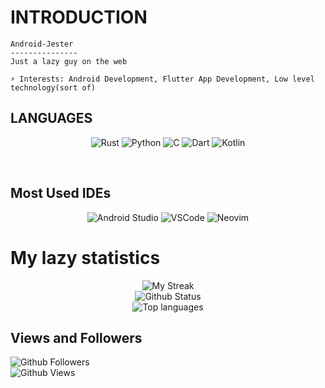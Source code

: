 # INTRODUCTION
```
Android-Jester
---------------
Just a lazy guy on the web

⚡ 𝙸𝚗𝚝𝚎𝚛𝚎𝚜𝚝𝚜: Android Development, Flutter App Development, Low level technology(sort of)
```

## LANGUAGES
<p align=center>
  <img src="https://img.shields.io/badge/rust-orange?style=for-the-badge&logo=rust" alt="Rust">
  <img src="https://img.shields.io/badge/python-blue?style=for-the-badge&logo=python" alt="Python">
  <img src="https://img.shields.io/badge/c-orange?style=for-the-badge&logo=c" alt="C">
  <img src="https://img.shields.io/badge/dart-blue?style=for-the-badge&logo=dart" alt="Dart">
  <img src="https://img.shields.io/badge/kotlin-purple?style=for-the-badge&logo=kotlin" alt="Kotlin">
</p>


<!-- ![Kotlin][kotlin]
![Dart][Dart]
![C][C]
![Rust][Rust]
![Python][Python] -->
<br/>

## Most Used IDEs
<!-- ![Intellij IDEA][Android Studio] -->
<p align=center>
  <img src="https://img.shields.io/badge/android%20studio-green?style=for-the-badge&logo=androidstudio" alt="Android Studio">
  <img src="https://img.shields.io/badge/vscode-blue.svg?logo=visual-studio-code&style=for-the-badge" alt="VSCode">
  <img src="https://img.shields.io/badge/neovim-purple?style=for-the-badge&logo=neovim" alt="Neovim">
</p>

# My lazy statistics
<p align=center>
  <img src="https://streak-stats.demolab.com?user=Android-Jester&theme=nord&hide_border=true&border_radius=20&date_format=%5BY%20%5DM%20j&fire=EB5454&currStreakNum=EB5454" alt="My Streak"> <br>
  <img src="https://github-readme-stats.vercel.app/api?username=Android-Jester&show_icons=true&theme=nord&title_color=blue&scount_private=true" alt="Github Status"><br>
  <img src="https://github-readme-stats.vercel.app/api/top-langs/?username=Android-Jester&hide=html&theme=nord&title_color=blue&count_private=true&layout=compact" alt="Top languages">
</p>
<!--START_SECTION:waka-->
<!--END_SECTION:waka-->

<!-- ![GitHub Streak][Streak]
![Android-Jester' stats][Status]
![Top Languages][Top Langs] -->

## Views and Followers
![Github Followers][Followers] <br>
![Github Views][Views]


<!-- Languages -->
[Rust]: https://img.shields.io/badge/rust-orange?style=for-the-badge&logo=rust
[Python]: https://img.shields.io/badge/python-blue?style=for-the-badge&logo=python
[C]: https://img.shields.io/badge/c-orange?style=for-the-badge&logo=c
[Dart]: https://img.shields.io/badge/dart-blue?style=for-the-badge&logo=dart
[Kotlin]: https://img.shields.io/badge/kotlin-purple?style=for-the-badge&logo=kotlin


<!-- IDEs -->
[Android Studio]: https://img.shields.io/badge/android%20studio-green?style=for-the-badge&logo=androidstudio
[VSCode]: https://img.shields.io/badge/vscode-blue.svg?logo=visual-studio-code&style=for-the-badge
[Neovim]: https://img.shields.io/badge/neovim-purple?style=for-the-badge&logo=neovim

<!-- Socials -->
[Followers]: https://img.shields.io/github/followers/Android-Jester?label=Followers&style=for-the-badge
[Youtube]: https://img.shields.io/github/followers/Android-Jester?label=Followers&style=social
[Views]: https://komarev.com/ghpvc/?username=Android-Jester&style=for-the-badge&label=Views&color=ff69b4

<!-- Statistics -->
[Status]: https://github-readme-stats.vercel.app/api?username=Android-Jester&show_icons=true&theme=nord&title_color=blue&scount_private=true
[Streak]: https://streak-stats.demolab.com?user=Android-Jester&theme=nord&hide_border=true&border_radius=20&date_format=%5BY%20%5DM%20j&fire=EB5454&currStreakNum=EB5454
[Top Langs]: https://github-readme-stats.vercel.app/api/top-langs/?username=Android-Jester&hide=html&theme=nord&title_color=blue&count_private=true&layout=compact